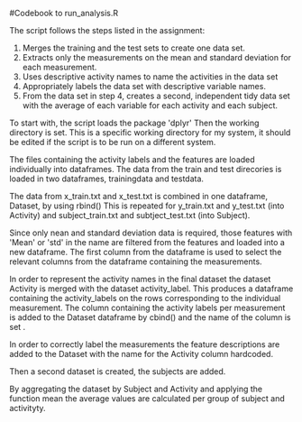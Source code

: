 #Codebook to run_analysis.R

The script follows the steps listed in the assignment: 
1. Merges the training and the test sets to create one data set.
2. Extracts only the measurements on the mean and standard deviation for each measurement. 
3. Uses descriptive activity names to name the activities in the data set
4. Appropriately labels the data set with descriptive variable names. 
5. From the data set in step 4, creates a second, independent tidy data set with the average of each variable for each activity and each subject.

To start with, the script loads the package 'dplyr' 
Then the working directory is set. This is a specific working directory for my system, it should be edited if the script is to be run on a different system.

The files containing the activity labels and the features are loaded individually into dataframes.
The data from the train and test direcories is loaded in two dataframes, trainingdata and testdata.

The data from x_train.txt and x_test.txt is combined in one dataframe, Dataset, by using rbind()
This is repeated for  y_train.txt and y_test.txt (into Activity) and subject_train.txt and subtject_test.txt (into Subject).

Since only nean and standard deviation data is required, those features with 'Mean' or 'std' in the name are filtered from the features and loaded into a new dataframe.
The first column from the dataframe is used to select the relevant columns from the dataframe containing the measurements.

In order to represent the activity names in the final dataset the dataset Activity is merged with the dataset activity_label. This produces a dataframe containing the activity_labels on the rows corresponding to the individual measurement.
The column containing the activity labels per measurement is added to the Dataset dataframe by cbind() and the name of the column is set .

In order to correctly label the measurements the feature descriptions are added to the Dataset with the name for the Activity column hardcoded.

Then a second dataset is created, the subjects are added. 

By aggregating the dataset by Subject and Activity and applying the function mean the average values are calculated per group of subject and activityty.
